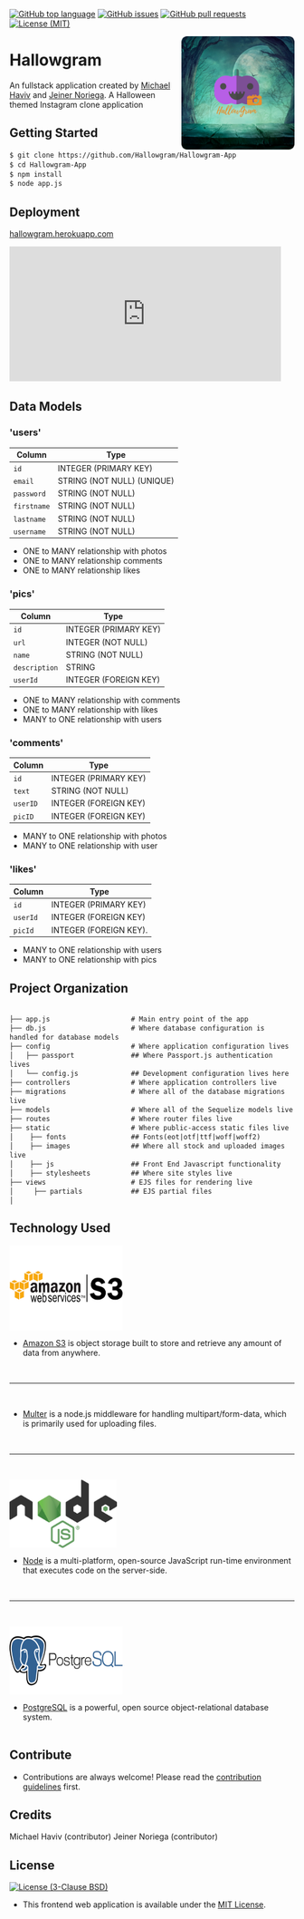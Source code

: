 
[![GitHub top language](https://img.shields.io/github/languages/top/Hallowgram/Hallowgram-App.svg?colorB=EFDF70&style=plastic)](https://github.com/Hallowgram/Hallowgram-App)
[![GitHub issues](https://img.shields.io/github/issues/Hallowgram/Hallowgram-App.svg?&colorB=ff0000&style=plastic)](https://github.com/Hallowgram/Hallowgram-App/issues)
[![GitHub pull requests](https://img.shields.io/github/issues-pr/Hallowgram/Hallowgram-App.svg?colorB=1FBF14&style=plastic)](https://github.com/Hallowgram/Hallowgram-App/pulls)
[![License (MIT)](https://img.shields.io/badge/license-MIT-blue.svg?style=plastic)](https://opensource.org/licenses/MIT)

<img src="static/images/HallowGram.png" align="right" alt="Hallowgram Logo" width="200" height="200" overflow="hidden" />

# Hallowgram

An fullstack application created by [Michael Haviv](https://github.com/mhaviv) and [Jeiner Noriega](https://github.com/bigal2331). A Halloween themed Instagram clone application

## Getting Started

```bash
$ git clone https://github.com/Hallowgram/Hallowgram-App
$ cd Hallowgram-App
$ npm install
$ node app.js
```

## Deployment

[hallowgram.herokuapp.com](hallowgram.herokuapp.com)

<iframe src="https://giphy.com/embed/3ohjV8gHjRALwZNDi0" width="480" height="238" frameBorder="0"></iframe>


## Data Models

### 'users'

| Column                | Type                	          |
|-----------------------|---------------------------------|
|`id`                   | INTEGER (PRIMARY KEY)           |
|`email`             	| STRING (NOT NULL) (UNIQUE)      |
|`password`             | STRING (NOT NULL)               |
|`firstname`            | STRING (NOT NULL)               |
|`lastname`             | STRING (NOT NULL)               |
|`username`             | STRING (NOT NULL)               |

* ONE to MANY relationship with photos
* ONE to MANY relationship comments
* ONE to MANY relationship likes

### 'pics'

| Column                | Type                            |
|-----------------------|---------------------------------|
|`id`                   | INTEGER (PRIMARY KEY)           |
|`url`                	| INTEGER (NOT NULL)              |
|`name`         		| STRING (NOT NULL)               |
|`description`          | STRING                          |
|`userId`          		| INTEGER (FOREIGN KEY)           |

* ONE to MANY relationship with comments
* ONE to MANY relationship with likes
* MANY to ONE relationship with users

### 'comments'

| Column                | Type                            |
|-----------------------|---------------------------------|
|`id`                   | INTEGER (PRIMARY KEY)           |
|`text`                 | STRING (NOT NULL)               |
|`userID`               | INTEGER (FOREIGN KEY)           |
|`picID`                | INTEGER (FOREIGN KEY)           |

* MANY to ONE relationship with photos
* MANY to ONE relationship with user

### 'likes'

| Column                | Type                            |
|-----------------------|---------------------------------|
|`id`                   | INTEGER (PRIMARY KEY)           |
|`userId`               | INTEGER (FOREIGN KEY)           |
|`picId`                | INTEGER (FOREIGN KEY).          |

* MANY to ONE relationship with users
* MANY to ONE relationship with pics


## Project Organization

```

├── app.js                    # Main entry point of the app
├── db.js 					  # Where database configuration is handled for database models
├── config                    # Where application configuration lives
│   ├── passport              ## Where Passport.js authentication lives
│   └── config.js             ## Development configuration lives here
├── controllers               # Where application controllers live
├── migrations                # Where all of the database migrations live
├── models                    # Where all of the Sequelize models live
├── routes                    # Where router files live
├── static                    # Where public-access static files live
│    ├── fonts                ## Fonts(eot|otf|ttf|woff|woff2)
│    ├── images         	  ## Where all stock and uploaded images live
│	 ├── js					  ## Front End Javascript functionality 
│	 ├── stylesheets		  ## Where site styles live
├── views					  # EJS files for rendering live 
│     ├── partials            ## EJS partial files
│

```


## Technology Used

<img src="static/images/awss3.png" align="center" width="200" height="150" /><br>

* [Amazon S3](https://aws.amazon.com/s3/) is object storage built to store and retrieve any amount of data from anywhere.
<br>

<hr>
<br>

* [Multer](https://www.npmjs.com/package/multer/) is a node.js middleware for handling multipart/form-data, which is primarily used for uploading files.
<br>

<hr>
<br>


<img src="static/images/nodejs.png" align="center" width="190" height="120" /><br>

* [Node](https://nodejs.org/en/) is a multi-platform, open-source JavaScript run-time environment that executes code on the server-side.
<br>

<hr>
<br>

<img src="static/images/postgres.png" align="center" width="200" height="120" /><br>

* [PostgreSQL](https://www.postgresql.org/) is a powerful, open source object-relational database system.
<br><br>

## Contribute
* Contributions are always welcome! Please read the [contribution guidelines](CONTRIBUTING.md) first.

## Credits

Michael Haviv (contributor)
Jeiner Noriega (contributor)

## License
[![License (3-Clause BSD)](https://img.shields.io/badge/license-BSD%203--Clause-blue.svg?style=plastic)](http://opensource.org/licenses/BSD-3-Clause)

* This frontend web application is available under the [MIT License](https://github.com/mhaviv/Hallowgram/Hallowgram-App/blob/master/LICENSE.md).
